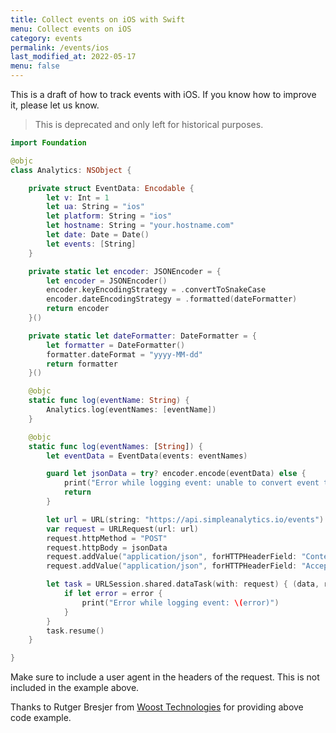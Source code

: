 ```yaml
---
title: Collect events on iOS with Swift
menu: Collect events on iOS
category: events
permalink: /events/ios
last_modified_at: 2022-05-17
menu: false
---
```


This is a draft of how to track events with iOS. If you know how to improve it, please let us know.

> This is deprecated and only left for historical purposes.

```swift
import Foundation

@objc
class Analytics: NSObject {

    private struct EventData: Encodable {
        let v: Int = 1
        let ua: String = "ios"
        let platform: String = "ios"
        let hostname: String = "your.hostname.com"
        let date: Date = Date()
        let events: [String]
    }

    private static let encoder: JSONEncoder = {
        let encoder = JSONEncoder()
        encoder.keyEncodingStrategy = .convertToSnakeCase
        encoder.dateEncodingStrategy = .formatted(dateFormatter)
        return encoder
    }()

    private static let dateFormatter: DateFormatter = {
        let formatter = DateFormatter()
        formatter.dateFormat = "yyyy-MM-dd"
        return formatter
    }()

    @objc
    static func log(eventName: String) {
        Analytics.log(eventNames: [eventName])
    }

    @objc
    static func log(eventNames: [String]) {
        let eventData = EventData(events: eventNames)

        guard let jsonData = try? encoder.encode(eventData) else {
            print("Error while logging event: unable to convert event to JSON")
            return
        }

        let url = URL(string: "https://api.simpleanalytics.io/events")!
        var request = URLRequest(url: url)
        request.httpMethod = "POST"
        request.httpBody = jsonData
        request.addValue("application/json", forHTTPHeaderField: "Content-Type")
        request.addValue("application/json", forHTTPHeaderField: "Accept")

        let task = URLSession.shared.dataTask(with: request) { (data, response, error) in
            if let error = error {
                print("Error while logging event: \(error)")
            }
        }
        task.resume()
    }

}
```

Make sure to include a user agent in the headers of the request. This is not included in the example above.

Thanks to Rutger Bresjer from [Woost Technologies](https://woost.tech/) for providing above code example.
